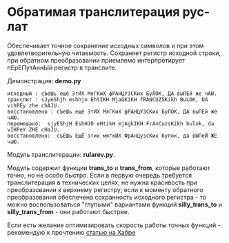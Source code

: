 # Обратимая транслитерация рус-лат
Обеспечивает точное сохранение исходных символов и при этом удовлетворительную читаемость.
Сохраняет регистр исходной строки, при обратном преобразовании приемлемо интерпретирует пЕрЕПутАннЫй регистр в транслите.

Демонстрация: **demo.py**
```
исходный : сЪеШь ещё ЭтИХ МяГКиХ фРАНЦУЗСКих БуЛОК, ДА выПЕй же чАЮ.
транслит : sJyeShjh eshhjo EhtIKH MjaGKiKH fRANCUZSKikh BuLOK, DA vihPEy zhe chAJU.
восстановлено : сЪеШь ещё ЭтИХ МяГКиХ фРАНЦУЗСКих БуЛОК, ДА выПЕй же чАЮ.
перемешано:  sjyEShjH EshHJO eHtikH mjAgkIKH FrAnCuzsKikh bulok, da vIHPeY ZHE cHaJU.
восстановлено:  съЕШь ЕщЁ этих мягкИХ ФрАнЦузсКих булок, да вЫПеЙ ЖЕ чаЮ.
```
Модуль транслитерации: **rularev.py**.

Модуль содержит функции **trans_to** и **trans_from**, которые работают точно, но не особо быстро.
Если в первую очередь требуется транслитерация в технических целях, не нужна красивость при преобразовании к верхнему регистру; если к моменту обратного преобразования обеспечена сохранность исходного регистра - то можно воспользоваться  "глупыми" вариантами функций **silly_trans_to** и **silly_trans_from** - они работают быстрее.

Если есть желание оптимизировать скорость работы точных функций - рекомендую к прочтению [статью на Хабре](https://habr.com/ru/post/137089/)
